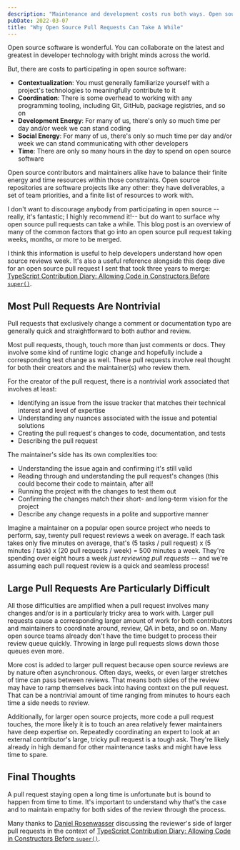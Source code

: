 ```yaml
---
description: "Maintenance and development costs run both ways. Open source contributors and maintainers alike have to balance their finite energy and time resources within many constraints."
pubDate: 2022-03-07
title: "Why Open Source Pull Requests Can Take A While"
---
```


Open source software is wonderful.
You can collaborate on the latest and greatest in developer technology with bright minds across the world.

But, there are costs to participating in open source software:

- **Contextualization**: You must generally familiarize yourself with a project's technologies to meaningfully contribute to it
- **Coordination**: There is some overhead to working with any programming tooling, including Git, GitHub, package registries, and so on
- **Development Energy**: For many of us, there's only so much time per day and/or week we can stand coding
- **Social Energy**: For many of us, there's only so much time per day and/or week we can stand communicating with other developers
- **Time**: There are only so many hours in the day to spend on open source software

Open source contributors and maintainers alike have to balance their finite energy and time resources within those constraints.
Open source repositories are software projects like any other: they have deliverables, a set of team priorities, and a finite list of resources to work with.

I don't want to discourage anybody from participating in open source --really, it's fantastic; I highly recommend it!-- but do want to surface why open source pull requests can take a while.
This blog post is an overview of many of the common factors that go into an open source pull request taking weeks, months, or more to be merged.

I think this information is useful to help developers understand how open source reviews week.
It's also a useful reference alongside this deep dive for an open source pull request I sent that took three years to merge: [TypeScript Contribution Diary: Allowing Code in Constructors Before `super()`](https://blog.joshuakgoldberg.com/code-before-super).

## Most Pull Requests Are Nontrivial

Pull requests that exclusively change a comment or documentation typo are generally quick and straightforward to both author and review.

Most pull requests, though, touch more than just comments or docs.
They involve some kind of runtime logic change and hopefully include a corresponding test change as well.
These pull requests involve real thought for both their creators and the maintainer(s) who review them.

For the creator of the pull request, there is a nontrivial work associated that involves at least:

- Identifying an issue from the issue tracker that matches their technical interest and level of expertise
- Understanding any nuances associated with the issue and potential solutions
- Creating the pull request's changes to code, documentation, and tests
- Describing the pull request

The maintainer's side has its own complexities too:

- Understanding the issue again and confirming it's still valid
- Reading through and understanding the pull request's changes (this could become their code to maintain, after all!
- Running the project with the changes to test them out
- Confirming the changes match their short- and long-term vision for the project
- Describe any change requests in a polite and supportive manner

Imagine a maintainer on a popular open source project who needs to perform, say, twenty pull request reviews a week on average.
If each task takes only five minutes on average, that's (5 tasks / pull request) x (5 minutes / task) x (20 pull requests / week) = 500 minutes a week.
They're spending over eight hours a week _just reviewing pull requests_ -- and we're assuming each pull request review is a quick and seamless process!

## Large Pull Requests Are Particularly Difficult

All those difficulties are amplified when a pull request involves many changes and/or is in a particularly tricky area to work with.
Larger pull requests cause a corresponding larger amount of work for both contributors and maintainers to coordinate around, review, QA in beta, and so on.
Many open source teams already don't have the time budget to process their review queue quickly.
Throwing in large pull requests slows down those queues even more.

More cost is added to larger pull request because open source reviews are by nature often asynchronous.
Often days, weeks, or even larger stretches of time can pass between reviews.
That means both sides of the review may have to ramp themselves back into having context on the pull request.
That can be a nontrivial amount of time ranging from minutes to hours each time a side needs to review.

Additionally, for larger open source projects, more code a pull request touches, the more likely it is to touch an area relatively fewer maintainers have deep expertise on.
Repeatedly coordinating an expert to look at an external contributor's large, tricky pull request is a tough ask.
They're likely already in high demand for other maintenance tasks and might have less time to spare.

## Final Thoughts

A pull request staying open a long time is unfortunate but is bound to happen from time to time.
It's important to understand why that's the case and to maintain empathy for both sides of the review through the process.

Many thanks to [Daniel Rosenwasser](https://twitter.com/drosenwasser) discussing the reviewer's side of larger pull requests in the context of [TypeScript Contribution Diary: Allowing Code in Constructors Before `super()`](https://blog.joshuakgoldberg.com/code-before-super).
